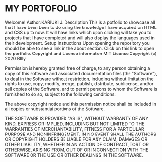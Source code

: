 # MY PORTOFOLIO

Welcome!
Author:KARIUKI J.
Description
          This is a potfolio to showcase all that I have been been to do using the knowledge I have acquired on HTML and CSS up to now. It will have links which upon clicking will take you to projects that I have completed and will also display the languages used in their development.
Setup Instructions
          Upon opening the repository you should be able to see a link in the about section. Click on this link to open the portfolio.
Copyright and License information
        MIT License
Copyright (c) 2020 BIlly

Permission is hereby granted, free of charge, to any person obtaining a copy of this software and associated documentation files (the "Software"), to deal in the Software without restriction, including without limitation the rights to use, copy, modify, merge, publish, distribute, sublicense, and/or sell copies of the Software, and to permit persons to whom the Software is furnished to do so, subject to the following conditions:

The above copyright notice and this permission notice shall be included in all copies or substantial portions of the Software.

THE SOFTWARE IS PROVIDED "AS IS", WITHOUT WARRANTY OF ANY KIND, EXPRESS OR IMPLIED, INCLUDING BUT NOT LIMITED TO THE WARRANTIES OF MERCHANTABILITY, FITNESS FOR A PARTICULAR PURPOSE AND NONINFRINGEMENT. IN NO EVENT SHALL THE AUTHORS OR COPYRIGHT HOLDERS BE LIABLE FOR ANY CLAIM, DAMAGES OR OTHER LIABILITY, WHETHER IN AN ACTION OF CONTRACT, TORT OR OTHERWISE, ARISING FROM, OUT OF OR IN CONNECTION WITH THE SOFTWARE OR THE USE OR OTHER DEALINGS IN THE SOFTWARE.

